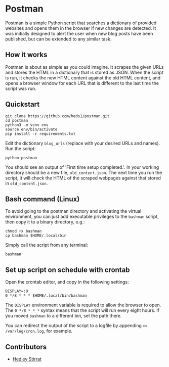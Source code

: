 # Postman

Postman is a simple Python script that searches a dictionary of provided websites
and opens them in the browser if new changes are detected. It was initially
designed to alert the user when new blog posts have been published, but 
can be extended to any similar task.

## How it works

Postman is about as simple as you could imagine. It scrapes the given URLs
and stores the HTML in a dictionary that is stored as JSON. When the script is
run, it checks the new HTML content against the old HTML content, and opens
a browser window for each URL that is different to the last time the script
was run.

## Quickstart

```
git clone https://github.com/heds1/postman.git
cd postman
python3 -m venv env
source env/bin/activate
pip install -r requirements.txt
```

Edit the dictionary `blog_urls` (replace with your desired URLs and names).
Run the script:

```
python postman
```

You should see an output of 'First time setup completed.'. In your working
directory should be a new file, `old_content.json`. The next time you run
the script, it will check the HTML of the scraped webpages against that 
stored in `old_content.json`.

## Bash command (Linux)

To avoid going to the postman directory and activating the virtual environment,
you can just add executable privileges to the `bashman` script,
then copy it to a binary directory, e.g.:

```
chmod +x bashman
cp bashman $HOME/.local/bin
```

Simply call the script from any terminal:

```
bashman
```

## Set up script on schedule with crontab

Open the crontab editor, and copy in the following settings:

```
DISPLAY=:0
0 */8 * * * $HOME/.local/bin/bashman
```

The `DISPLAY` environment variable is required to allow the browser to open. The `0 */8 * * *` syntax means that the script will run every eight hours. If you moved `bashman` to a different bin, set the path there.

You can redirect the output of the script to a logfile by appending `>> /var/log/cron.log`, for example.

## Contributors
- [Hedley Stirrat](https://github.com/heds1)